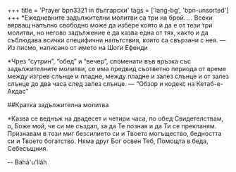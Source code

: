 +++
title = 'Prayer bpn3321 in български'
tags = ['lang-bg', 'bpn-unsorted']
+++
*Ежедневните задължителни молитви са три на брой. ... Всеки вярващ напълно свободно може да избере която и да е от тези три молитви, но негово задължение е да казва една от тях, както и да съблюдава всички специфични напътствия, които са свързани с нея. — Из писмо, написано от името на Шоги Ефенди

*Чрез “сутрин”, “обед” и “вечер”, споменати във връзка със задължителните молитви, се има предвид съответно периода от време между изгрев слънце и пладне, между пладне и залез слънце и от залез слънце до два часа след залез слънце. — “Обзор и кодекс на Кетаб-е-Акдас”

##Кратка задължителна молитва

*Казва се веднъж на двадесет и четири часа, по обед
Свидетелствам, о, Боже мой, че си ме създал, за да Те позная и да Ти се прекланям. Признавам в този миг безсилието си и Твоето могъщество, бедността си и Твоето богатство.
Няма друг Бог освен Теб, Помощта в беда, Себесъщния.

-- Bahá'u'lláh
